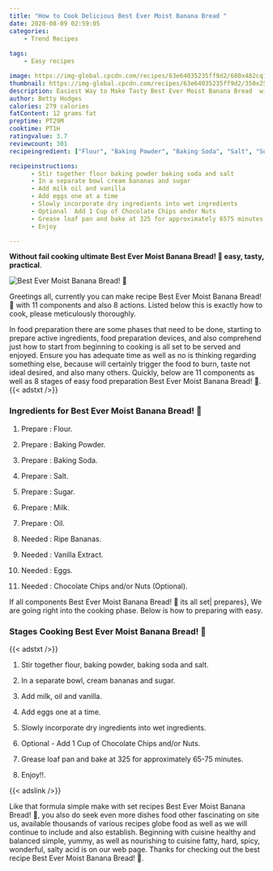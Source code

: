 ```yaml
---
title: "How to Cook Delicious Best Ever Moist Banana Bread "
date: 2020-08-09 02:59:05
categories:
    - Trend Recipes
    
tags:
    - Easy recipes

image: https://img-global.cpcdn.com/recipes/63e64035235ff9d2/680x482cq70/best-ever-moist-banana-bread-🍌-recipe-main-photo.jpg
thumbnail: https://img-global.cpcdn.com/recipes/63e64035235ff9d2/350x250cq70/best-ever-moist-banana-bread-🍌-recipe-main-photo.jpg
description: Easiest Way to Make Tasty Best Ever Moist Banana Bread  with 11 ingredients and 8 stages of easy cooking.
author: Betty Hodges
calories: 279 calories
fatContent: 12 grams fat
preptime: PT29M
cooktime: PT1H
ratingvalue: 3.7
reviewcount: 301
recipeingredient: ["Flour", "Baking Powder", "Baking Soda", "Salt", "Sugar", "Milk", "Oil", "Ripe Bananas", "Vanilla Extract", "Eggs", "Chocolate Chips andor Nuts Optional"]

recipeinstructions: 
      - Stir together flour baking powder baking soda and salt 
      - In a separate bowl cream bananas and sugar 
      - Add milk oil and vanilla 
      - Add eggs one at a time 
      - Slowly incorporate dry ingredients into wet ingredients 
      - Optional  Add 1 Cup of Chocolate Chips andor Nuts 
      - Grease loaf pan and bake at 325 for approximately 6575 minutes 
      - Enjoy

---
```




**Without fail cooking ultimate Best Ever Moist Banana Bread! 🍌 easy, tasty, practical**. 


![Best Ever Moist Banana Bread! 🍌](https://img-global.cpcdn.com/recipes/63e64035235ff9d2/680x482cq70/best-ever-moist-banana-bread-🍌-recipe-main-photo.jpg "Best Ever Moist Banana Bread! 🍌")




Greetings all, currently you can make recipe Best Ever Moist Banana Bread! 🍌 with 11 components and also 8 actions. Listed below this is exactly how to cook, please meticulously thoroughly.

In food preparation there are some phases that need to be done, starting to prepare active ingredients, food preparation devices, and also comprehend just how to start from beginning to cooking is all set to be served and enjoyed. Ensure you has adequate time as well as no is thinking regarding something else, because will certainly trigger the food to burn, taste not ideal desired, and also many others. Quickly, below are 11 components as well as 8 stages of easy food preparation Best Ever Moist Banana Bread! 🍌.
{{< adstxt />}}

### Ingredients for Best Ever Moist Banana Bread! 🍌


1. Prepare  : Flour.

1. Prepare  : Baking Powder.

1. Prepare  : Baking Soda.

1. Prepare  : Salt.

1. Prepare  : Sugar.

1. Prepare  : Milk.

1. Prepare  : Oil.

1. Needed  : Ripe Bananas.

1. Needed  : Vanilla Extract.

1. Needed  : Eggs.

1. Needed  : Chocolate Chips and/or Nuts (Optional).



If all components Best Ever Moist Banana Bread! 🍌 its all set| prepares}, We are going right into the cooking phase. Below is how to preparing with easy.

### Stages Cooking Best Ever Moist Banana Bread! 🍌

{{< adstxt />}}


1. Stir together flour, baking powder, baking soda and salt.



1. In a separate bowl, cream bananas and sugar.



1. Add milk, oil and vanilla.



1. Add eggs one at a time.



1. Slowly incorporate dry ingredients into wet ingredients.



1. Optional - Add 1 Cup of Chocolate Chips and/or Nuts.



1. Grease loaf pan and bake at 325 for approximately 65-75 minutes.



1. Enjoy!!.





{{< adslink />}}

Like that formula simple make with set recipes Best Ever Moist Banana Bread! 🍌, you also do seek even more dishes food other fascinating on site us, available thousands of various recipes globe food as well as we will continue to include and also establish. Beginning with cuisine healthy and balanced simple, yummy, as well as nourishing to cuisine fatty, hard, spicy, wonderful, salty acid is on our web page. Thanks for checking out the best recipe Best Ever Moist Banana Bread! 🍌.
